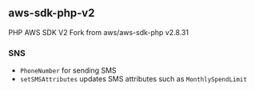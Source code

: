 ## aws-sdk-php-v2
PHP AWS SDK V2 Fork from aws/aws-sdk-php v2.8.31

### SNS
- `PhoneNumber` for sending SMS
- `setSMSAttributes` updates SMS attributes such as `MonthlySpendLimit`
